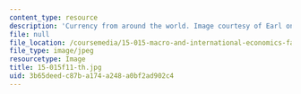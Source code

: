 ```yaml
---
content_type: resource
description: 'Currency from around the world. Image courtesy of Earl on Flickr. '
file: null
file_location: /coursemedia/15-015-macro-and-international-economics-fall-2011/3b65deedc87ba174a248a0bf2ad902c4_15-015f11-th.jpg
file_type: image/jpeg
resourcetype: Image
title: 15-015f11-th.jpg
uid: 3b65deed-c87b-a174-a248-a0bf2ad902c4
---
```

